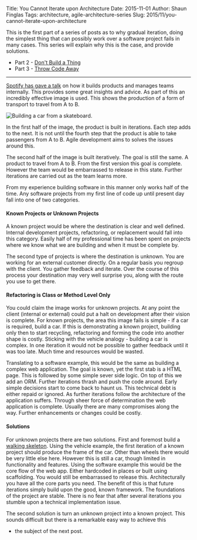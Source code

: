 Title: You Cannot Iterate upon Architecture
Date: 2015-11-01
Author: Shaun Finglas
Tags: architecture, agile-architecture-series
Slug: 2015/11/you-cannot-iterate-upon-architecture

This is the first part of a series of posts as to why gradual iteration,
doing the simplest thing that can possibly work over a software project
fails in many cases. This series will explain why this is the case, and
provide solutions.

-   Part 2 - [Don't Build a
    Thing](http://blog.shaunfinglas.co.uk/2015/11/dont-build-thing.html)
-   Part 3 - [Throw Code
    Away](http://blog.shaunfinglas.co.uk/2015/11/throw-code-away.html)

------------------------------------------------------------------------

[Spotify has gave a
talk](http://blog.crisp.se/2013/01/13/henrikkniberg/how-spotify-builds-products)
on how it builds products and manages teams internally. This provides
some great insights and advice. As part of this an incredibly effective
image is used. This shows the production of a form of transport to
travel from A to B.

![Building a car from a skateboard.](http://3.bp.blogspot.com/-GIv_yj7SN08/VkDhOX_5DoI/AAAAAAAAAIo/12OKoGVoCvY/s1600/images.duckduckgo.com.png)

In the first half of the image, the product is built in iterations. Each
step adds to the next. It is not until the fourth step that the product
is able to take passengers from A to B. Agile development aims to solves
the issues around this.

The second half of the image is built iteratively. The goal is still the
same. A product to travel from A to B. From the first version this goal
is complete. However the team would be embarrassed to release in this
state. Further iterations are carried out as the team learns more.

From my experience building software in this manner only works half of
the time. Any software projects from my first line of code up until
present day fall into one of two categories.

#### Known Projects or Unknown Projects

A known project would be where the destination is clear and well
defined. Internal development projects, refactoring, or replacement
would fall into this category. Easily half of my professional time has
been spent on projects where we know what we are building and when it
must be complete by.

The second type of projects is where the destination is unknown. You are
working for an external customer directly. On a regular basis you
regroup with the client. You gather feedback and iterate. Over the
course of this process your destination may very well surprise you,
along with the route you use to get there.

#### Refactoring is Class or Method Level Only

You could claim the image works for unknown projects. At any point the
client (internal or external) could put a halt on development after
their vision is complete. For known projects, the area this image fails
is simple - if a car is required, build a car. If this is demonstrating
a known project, building only then to start recycling, refactoring and
forming the code into another shape is costly. Sticking with the vehicle
analogy - building a car is complex. In one iteration it would not be
possible to gather feedback until it was too late. Much time and
resources would be wasted.

Translating to a software example, this would be the same as building a
complex web application. The goal is known, yet the first stab is a HTML
page. This is followed by some simple sever side logic. On top of this
we add an ORM. Further iterations thrash and push the code around. Early
simple decisions start to come back to haunt us. This technical debt is
either repaid or ignored. As further iterations follow the architecture
of the application suffers. Through sheer force of determination the web
application is complete. Usually there are many compromises along the
way. Further enhancements or changes could be costly.

#### Solutions

For unknown projects there are two solutions. First and foremost build a
[walking
skeleton](http://blog.shaunfinglas.co.uk/2015/05/walking-skeleton.html).
Using the vehicle example, the first iteration of a known project should
produce the frame of the car. Other than wheels there would be very
little else here. However this is still a car, though limited in
functionality and features. Using the software example this would be the
core flow of the web app. Either hardcoded in places or built using
scaffolding. You would still be embarrassed to release this.
Architecturally you have all the core parts you need. The benefit of
this is that future iterations simply build upon the good, known
framework. The foundations of the project are stable. There is no fear
that after several iterations you stumble upon a technical
implementation issue.

The second solution is turn an unknown project into a known project.
This sounds difficult but there is a remarkable easy way to achieve this
- the subject of the next post.